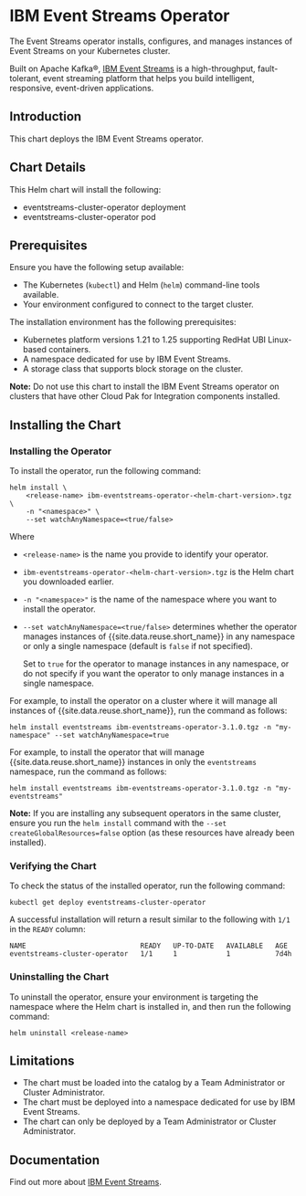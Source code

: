 # IBM Event Streams Operator

The Event Streams operator installs, configures, and manages instances of Event Streams on your Kubernetes cluster.

Built on Apache Kafka®, [IBM Event Streams](https://ibm.github.io/event-streams/) is a high-throughput, fault-tolerant, event streaming platform that helps you build intelligent, responsive, event-driven applications.

## Introduction

This chart deploys the IBM Event Streams operator.

## Chart Details

This Helm chart will install the following:

- eventstreams-cluster-operator deployment
- eventstreams-cluster-operator pod

## Prerequisites

Ensure you have the following setup available:

- The Kubernetes (`kubectl`) and Helm (`helm`) command-line tools available.
- Your environment configured to connect to the target cluster.


The installation environment has the following prerequisites:

- Kubernetes platform versions 1.21 to 1.25 supporting RedHat UBI Linux-based containers.
- A namespace dedicated for use by IBM Event Streams.
- A storage class that supports block storage on the cluster.

**Note:** Do not use this chart to install the IBM Event Streams operator on clusters that have other Cloud Pak for Integration components installed.

## Installing the Chart

### Installing the Operator

To install the operator, run the following command:

```
helm install \
    <release-name> ibm-eventstreams-operator-<helm-chart-version>.tgz \
    -n "<namespace>" \
    --set watchAnyNamespace=<true/false>
```

Where
- `<release-name>` is the name you provide to identify your operator.
- `ibm-eventstreams-operator-<helm-chart-version>.tgz` is the Helm chart you downloaded earlier.
- `-n "<namespace>"` is the name of the namespace where you want to install the operator.
- `--set watchAnyNamespace=<true/false>` determines whether the operator manages instances of {{site.data.reuse.short_name}} in any namespace or only a single namespace (default is `false` if not specified).

  Set to `true` for the operator to manage instances in any namespace, or do not specify if you want the operator to only manage instances in a single namespace.

For example, to install the operator on a cluster where it will manage all instances of {{site.data.reuse.short_name}}, run the command as follows:

`helm install eventstreams ibm-eventstreams-operator-3.1.0.tgz -n "my-namespace" --set watchAnyNamespace=true`

For example, to install the operator that will manage {{site.data.reuse.short_name}} instances in only the `eventstreams` namespace, run the command as follows:

`helm install eventstreams ibm-eventstreams-operator-3.1.0.tgz -n "my-eventstreams"`

**Note:** If you are installing any subsequent operators in the same cluster, ensure you run the `helm install` command with the `--set createGlobalResources=false` option (as these resources have already been installed).

### Verifying the Chart

To check the status of the installed operator, run the following command:

`kubectl get deploy eventstreams-cluster-operator`

A successful installation will return a result similar to the following with `1/1` in the `READY` column:

```
NAME                            READY   UP-TO-DATE   AVAILABLE   AGE
eventstreams-cluster-operator   1/1     1            1           7d4h
```

### Uninstalling the Chart

To uninstall the operator, ensure your environment is targeting the namespace where the Helm chart is installed in, and then run the following command:

```
helm uninstall <release-name>
```

## Limitations

- The chart must be loaded into the catalog by a Team Administrator or Cluster Administrator.
- The chart must be deployed into a namespace dedicated for use by IBM Event Streams.
- The chart can only be deployed by a Team Administrator or Cluster Administrator.

## Documentation

Find out more about [IBM Event Streams](https://ibm.github.io/event-streams/about/overview/).